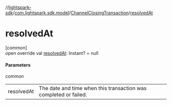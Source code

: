 //[lightspark-sdk](../../../index.md)/[com.lightspark.sdk.model](../index.md)/[ChannelClosingTransaction](index.md)/[resolvedAt](resolved-at.md)

# resolvedAt

[common]\
open override val [resolvedAt](resolved-at.md): Instant? = null

#### Parameters

common

| | |
|---|---|
| resolvedAt | The date and time when this transaction was completed or failed. |
